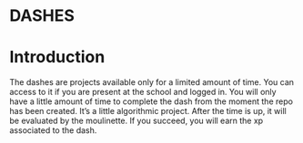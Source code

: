 # DASHES

# Introduction

  The dashes are projects available only for a limited amount of time. You can access to it
if you are present at the school and logged in. You will only have a little amount of time
to complete the dash from the moment the repo has been created.
It’s a little algorithmic project. After the time is up, it will be evaluated by the
moulinette. If you succeed, you will earn the xp associated to the dash.
